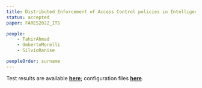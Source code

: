 ```yaml
---
title: Distributed Enforcement of Access Control policies in Intelligent Transportation System (ITS) for Situation Awareness
status: accepted
paper: FARES2022_ITS

people:
    - TahirAhmad
    - UmbertoMorelli
    - SilvioRanise

peopleOrder: surname
---
```


Test results are available [**here**](assets/FARES2022/Results.xlsx); configuration files [**here**](assets/FARES2022/Configuration_and_scripts.zip).
